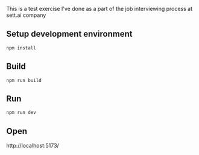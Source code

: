 This is a test exercise I've done as a part of the job interviewing process at sett.ai company

## Setup development environment
`npm install`

## Build
`npm run build`

## Run
`npm run dev`

## Open
http://localhost:5173/